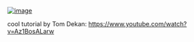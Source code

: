 [![image](https://github.com/NelsonBermeo/ReactWithDjango/assets/141251675/1ddd8df4-d7d9-4cf3-bebd-618d7f3cc0cc)](https://pd-site.s3.amazonaws.com/use-react/final_apples_with_motion.mp4)

cool tutorial by Tom Dekan: https://www.youtube.com/watch?v=Az1BosALarw 

